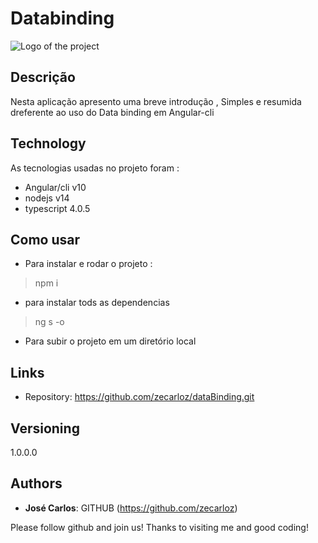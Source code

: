 
# Databinding

![Logo of the project](https://freelogo-assets.s3.amazonaws.com/sites/all/themes/freelogoservices/images/logodesign/2019-Logo-design-Computer-ImageV2.jpg)

## Descrição

Nesta aplicação apresento uma breve introdução ,
Simples e resumida dreferente ao uso do Data binding em Angular-cli


## Technology 

As tecnologias usadas no projeto foram : 
* Angular/cli v10
* nodejs v14
* typescript 4.0.5

## Como usar

* Para instalar e rodar o projeto : 
>    npm i
* para instalar tods as dependencias
>    ng s -o
* Para subir o projeto em um diretório local


## Links
  
  - Repository: https://github.com/zecarloz/dataBinding.git

## Versioning

1.0.0.0


## Authors

* **José Carlos**: GITHUB (https://github.com/zecarloz)


Please follow github and join us!
Thanks to visiting me and good coding!
